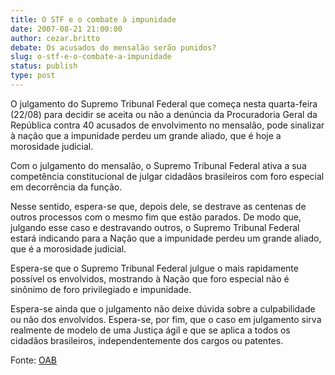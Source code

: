 ```yaml
---
title: O STF e o combate à impunidade
date: 2007-08-21 21:00:00
author: cezar.britto
debate: Os acusados do mensalão serão punidos?
slug: o-stf-e-o-combate-a-impunidade
status: publish 
type: post
---
```


  
O julgamento do Supremo Tribunal Federal que começa nesta quarta-feira (22/08) para decidir se aceita ou não a denúncia da Procuradoria Geral da República contra 40 acusados de envolvimento no mensalão, pode sinalizar à nação que a impunidade perdeu um grande aliado, que é hoje a morosidade judicial.  
  
Com o julgamento do mensalão, o Supremo Tribunal Federal ativa a sua competência constitucional de julgar cidadãos brasileiros com foro especial em decorrência da função.  
  
Nesse sentido, espera-se que, depois dele, se destrave as centenas de outros processos com o mesmo fim que estão parados. De modo que, julgando esse caso e destravando outros, o Supremo Tribunal Federal estará indicando para a Nação que a impunidade perdeu um grande aliado, que é a morosidade judicial.  
  
Espera-se que o Supremo Tribunal Federal julgue o mais rapidamente possível os envolvidos, mostrando à Nação que foro especial não é sinônimo de foro privilegiado e impunidade.  
  
Espera-se ainda que o julgamento não deixe dúvida sobre a culpabilidade ou não dos envolvidos. Espera-se, por fim, que o caso em julgamento sirva realmente de modelo de uma Justiça ágil e que se aplica a todos os cidadãos brasileiros, independentemente dos cargos ou patentes.  
  
Fonte: [OAB](http://www.oab.org.br/noticia.asp?id=10858)


